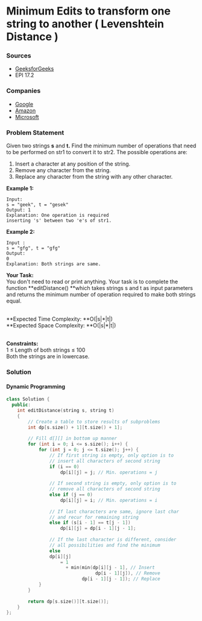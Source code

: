 # Minimum Edits to transform one string to another ( Levenshtein Distance )

### Sources

* [GeeksforGeeks](https://practice.geeksforgeeks.org/problems/edit-distance3702/1#)
* EPI 17.2

### Companies

* [Google](../../company-based-lists/google.md)
* [Amazon](../../company-based-lists/amazon.md)
* [Microsoft](../../company-based-lists/microsoft.md)

### Problem Statement

Given two strings **s** and **t.** Find the minimum number of operations that need to be performed on str1 to convert it to str2. The possible operations are:

1. Insert a character at any position of the string.
2. Remove any character from the string.
3. Replace any character from the string with any other character.

**Example 1:**

```
Input: 
s = "geek", t = "gesek"
Output: 1
Explanation: One operation is required 
inserting 's' between two 'e's of str1.
```

**Example 2:**

```
Input : 
s = "gfg", t = "gfg"
Output: 
0
Explanation: Both strings are same.
```

**Your Task:**\
 You don't need to read or print anything. Your task is to complete the function **editDistance() **which takes strings s and t as input parameters and returns the minimum number of operation required to make both strings equal. 

\
 **Expected Time Complexity: **O(|s|\*|t|)\
 **Expected Space Complexity: **O(|s|\*|t|)

\
 **Constraints:**\
 1 ≤ Length of both strings ≤ 100\
 Both the strings are in lowercase.

### Solution

#### Dynamic Programming

```cpp
class Solution {
  public:
    int editDistance(string s, string t) 
    {
        // Create a table to store results of subproblems
        int dp[s.size() + 1][t.size() + 1];
 
        // Fill d[][] in bottom up manner
        for (int i = 0; i <= s.size(); i++) {
            for (int j = 0; j <= t.size(); j++) {
                // If first string is empty, only option is to
                // insert all characters of second string
                if (i == 0)
                    dp[i][j] = j; // Min. operations = j
 
                // If second string is empty, only option is to
                // remove all characters of second string
                else if (j == 0)
                    dp[i][j] = i; // Min. operations = i
 
                // If last characters are same, ignore last char
                // and recur for remaining string
                else if (s[i - 1] == t[j - 1])
                    dp[i][j] = dp[i - 1][j - 1];
 
                // If the last character is different, consider
                // all possibilities and find the minimum
                else
                dp[i][j]
                    = 1
                      + min(min(dp[i][j - 1], // Insert
                                 dp[i - 1][j]), // Remove
                            dp[i - 1][j - 1]); // Replace
            }
        }
 
        return dp[s.size()][t.size()];
    }
};
```

